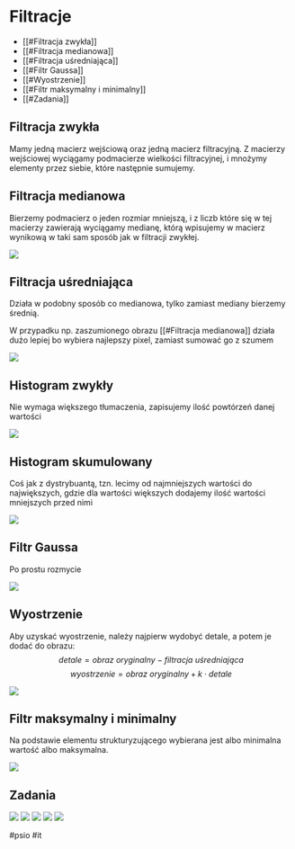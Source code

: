 # Filtracje

- [[#Filtracja zwykła]]
- [[#Filtracja medianowa]]
- [[#Filtracja uśredniająca]]
- [[#Filtr Gaussa]]
- [[#Wyostrzenie]]
- [[#Filtr maksymalny i minimalny]]
- [[#Zadania]]

## Filtracja zwykła

Mamy jedną macierz wejściową oraz jedną macierz filtracyjną. Z macierzy wejściowej wyciągamy podmacierze wielkości filtracyjnej, i mnożymy elementy przez siebie, które następnie sumujemy.

## Filtracja medianowa

Bierzemy podmacierz o jeden rozmiar mniejszą, i z liczb które się w tej macierzy zawierają wyciągamy medianę, którą wpisujemy w macierz wynikową w taki sam sposób jak w filtracji zwykłej.

![](https://i.imgur.com/ovDYar7.png)

## Filtracja uśredniająca

Działa w podobny sposób co medianowa, tylko zamiast mediany bierzemy średnią.

W przypadku np. zaszumionego obrazu [[#Filtracja medianowa]] działa dużo lepiej bo wybiera najlepszy pixel, zamiast sumować go z szumem

![](https://i.imgur.com/sMFS10L.png)

## Histogram zwykły

Nie wymaga większego tłumaczenia, zapisujemy ilość powtórzeń danej wartości

![](https://i.imgur.com/3IRBYKM.png)

## Histogram skumulowany

Coś jak z dystrybuantą, tzn. lecimy od najmniejszych wartości do największych, gdzie dla wartości większych dodajemy ilość wartości mniejszych przed nimi

![](https://i.imgur.com/6drZlVS.png)

## Filtr Gaussa

Po prostu rozmycie

![](https://i.imgur.com/8bwXr6z.png)

## Wyostrzenie

Aby uzyskać wyostrzenie, należy najpierw wydobyć detale, a potem je dodać do obrazu:
$$detale=obraz\ oryginalny-filtracja\ uśredniająca$$
$$wyostrzenie=obraz\ oryginalny+k\cdot detale$$

![](https://i.imgur.com/KjRbAaC.png)

## Filtr maksymalny i minimalny

Na podstawie elementu strukturyzującego wybierana jest albo minimalna wartość albo maksymalna.

![](https://i.imgur.com/97YqgY6.png)

## Zadania

![](https://i.imgur.com/lZHOT1m.png)
![](https://i.imgur.com/diyBwUC.png)
![](https://i.imgur.com/1L9q8dI.png)
![](https://i.imgur.com/ZsnmHKH.png)
![](https://i.imgur.com/TzQqqkJ.png)

#psio #it
